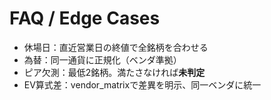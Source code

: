 # FAQ / Edge Cases

- 休場日：直近営業日の終値で全銘柄を合わせる
- 為替：同一通貨に正規化（ベンダ準拠）
- ピア欠測：最低2銘柄。満たさなければ**未判定**
- EV算式差：vendor_matrixで差異を明示、同一ベンダに統一
